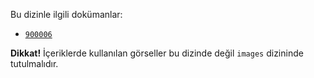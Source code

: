 Bu dizinle ilgili dokümanlar:

- [`900006`](http://00010011.biz/900006)

**Dikkat!**  İçeriklerde kullanılan görseller bu dizinde değil `images`
dizininde tutulmalıdır.
